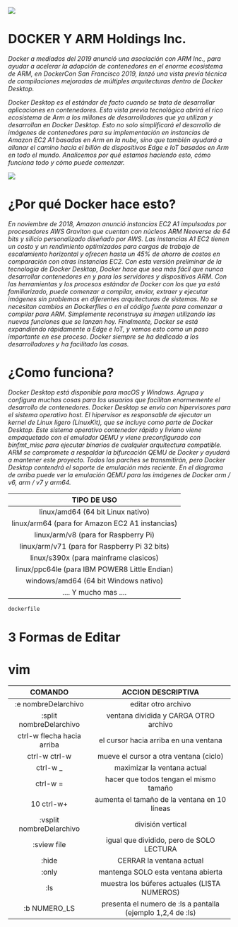 ![](https://miro.medium.com/max/700/0*v5XDnFGcanCw_7vk.jpg)

# DOCKER Y ARM Holdings Inc.

_Docker a mediados del 2019 anunció una asociación con ARM Inc., para ayudar a acelerar la adopción de contenedores en el enorme ecosistema de ARM, en DockerCon San Francisco 2019, lanzó una vista previa técnica de compilaciones mejoradas de múltiples arquitecturas dentro de Docker Desktop._

_Docker Desktop es el estándar de facto cuando se trata de desarrollar aplicaciones en contenedores. Esta vista previa tecnológica abrirá el rico ecosistema de Arm a los millones de desarrolladores que ya utilizan y desarrollan en Docker Desktop. Esto no solo simplificará el desarrollo de imágenes de contenedores para su implementación en instancias de Amazon EC2 A1 basadas en Arm en la nube, sino que también ayudará a allanar el camino hacia el billón de dispositivos Edge e IoT basados ​​en Arm en todo el mundo. Analicemos por qué estamos haciendo esto, cómo funciona todo y cómo puede comenzar._

![](https://i1.wp.com/www.docker.com/blog/wp-content/uploads/engineering/2019/04/Screen-Shot-2019-04-26-at-7.25.34-PM.png)

# ¿Por qué Docker hace esto?
_En noviembre de 2018, Amazon anunció instancias EC2 A1 impulsadas por procesadores AWS Graviton que cuentan con núcleos ARM Neoverse de 64 bits y silicio personalizado diseñado por AWS. Las instancias A1 EC2 tienen un costo y un rendimiento optimizados para cargas de trabajo de escalamiento horizontal y ofrecen hasta un 45% de ahorro de costos en comparación con otras instancias EC2. Con esta versión preliminar de la tecnología de Docker Desktop, Docker hace que sea más fácil que nunca desarrollar contenedores en y para los servidores y dispositivos ARM. Con las herramientas y los procesos estándar de Docker con los que ya está familiarizado, puede comenzar a compilar, enviar, extraer y ejecutar imágenes sin problemas en diferentes arquitecturas de sistemas. No se necesitan cambios en Dockerfiles o en el código fuente para comenzar a compilar para ARM. Simplemente reconstruya su imagen utilizando las nuevas funciones que se lanzan hoy. Finalmente, Docker se está expandiendo rápidamente a Edge e IoT, y vemos esto como un paso importante en ese proceso. Docker siempre se ha dedicado a los desarrolladores y ha facilitado las cosas._

# ¿Como funciona?
_Docker Desktop está disponible para macOS y Windows. Agrupa y configura muchas cosas para los usuarios que facilitan enormemente el desarrollo de contenedores. Docker Desktop se envía con hipervisores para el sistema operativo host. El hipervisor es responsable de ejecutar un kernel de Linux ligero (LinuxKit), que se incluye como parte de Docker Desktop. Este sistema operativo contenedor rápido y liviano viene empaquetado con el emulador QEMU y viene preconfigurado con binfmt_misc para ejecutar binarios de cualquier arquitectura compatible. ARM se compromete a respaldar la bifurcación QEMU de Docker y ayudará a mantener este proyecto. Todos los parches se transmitirán, pero Docker Desktop contendrá el soporte de emulación más reciente. En el diagrama de arriba puede ver la emulación QEMU para las imágenes de Docker arm / v6, arm / v7 y arm64._

|                    TIPO DE USO                   |
|:--------------------------------------------------:|
| linux/amd64 (64 bit Linux nativo)                  |
| linux/arm64 (para for Amazon EC2 A1 instancias) |
| linux/arm/v8 (para for Raspberry Pi)           |
| linux/arm/v71 (para for Raspberry Pi 32 bits)           |
| linux/s390x (para mainframe clasicos)                 |
| linux/ppc64le (para IBM POWER8 Little Endian)       |
| windows/amd64 (64 bit Windows nativo)              |
| .... Y mucho mas ....             |



```dockerfile
dockerfile
````


# 3 Formas de Editar
# vim

|           COMANDO           |                      ACCION DESCRIPTIVA                     |
|:---------------------------:|:-----------------------------------------------------------:|
| :e nombreDelarchivo         | editar otro archivo                                         |
| :split nombreDelarchivo     | ventana dividida y CARGA OTRO archivo                       |
| ctrl-w  flecha hacia arriba | el cursor hacia arriba en una ventana                       |
| ctrl-w ctrl-w               | mueve el cursor a otra ventana (ciclo)                      |
| ctrl-w _                    | maximizar la ventana actual                                 |
| ctrl-w =                    | hacer que todos tengan el mismo tamaño                      |
| 10 ctrl-w+                  | aumenta el tamaño de la ventana en 10 líneas                |
| :vsplit nombreDelarchivo    | división vertical                                           |
| :sview file                 | igual que dividido, pero de SOLO LECTURA                    |
| :hide                       | CERRAR la ventana actual                                    |
| :only                       | mantenga SOLO esta ventana abierta                          |
| :ls                         | muestra los búferes actuales (LISTA NUMEROS)                |
| :b NUMERO_LS                | presenta el numero de :ls a pantalla (ejemplo 1,2,4 de :ls) |
